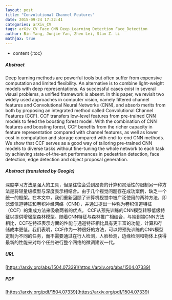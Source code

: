 ```yaml
---
layout: post
title: "Convolutional Channel Features"
date: 2015-09-24 17:22:41
categories: arXiv_CV
tags: arXiv_CV Face CNN Deep_Learning Detection Face_Detection
author: Bin Yang, Junjie Yan, Zhen Lei, Stan Z. Li
mathjax: true
---
```


* content
{:toc}

##### Abstract
Deep learning methods are powerful tools but often suffer from expensive computation and limited flexibility. An alternative is to combine light-weight models with deep representations. As successful cases exist in several visual problems, a unified framework is absent. In this paper, we revisit two widely used approaches in computer vision, namely filtered channel features and Convolutional Neural Networks (CNN), and absorb merits from both by proposing an integrated method called Convolutional Channel Features (CCF). CCF transfers low-level features from pre-trained CNN models to feed the boosting forest model. With the combination of CNN features and boosting forest, CCF benefits from the richer capacity in feature representation compared with channel features, as well as lower cost in computation and storage compared with end-to-end CNN methods. We show that CCF serves as a good way of tailoring pre-trained CNN models to diverse tasks without fine-tuning the whole network to each task by achieving state-of-the-art performances in pedestrian detection, face detection, edge detection and object proposal generation.

##### Abstract (translated by Google)
深度学习方法是强大的工具，但是往往会受到昂贵的计算和灵活性的限制另一种方法是将轻量级模型与深度表示相结合。由于几个视觉问题存在成功案例，缺乏一个统一的框架。在本文中，我们重新回顾了计算机视觉中被广泛使用的两种方法，即滤波信道特征和卷积神经网络（CNN），并通过提出一种称为卷积信道特征（CCF）的集成方法来吸收两者的优点。 CCF从预先训练的CNN模型转移低级特征以提供增强型森林模型。随着CNN特征与森林推广相结合，与端到端CNN方法相比，CCF在特征表示方面的性能与通道特征相比具有更丰富的功能，计算和存储成本更低。我们表明，CCF作为一种很好的方法，可以将预先训练的CNN模型定制为不同的任务，而不需要通过在行人检测，人脸检测，边缘检测和物体上获得最新的性能来对每个任务进行整个网络的微调建议一代。

##### URL
[https://arxiv.org/abs/1504.07339](https://arxiv.org/abs/1504.07339)

##### PDF
[https://arxiv.org/pdf/1504.07339](https://arxiv.org/pdf/1504.07339)

